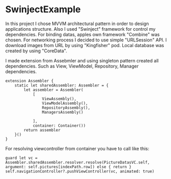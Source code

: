# SwinjectExample
In this project I chose MVVM architectural pattern in order to design applications structure.
Also I used "Swinject" framework for control my dependencies. 
For binding datas, apples own framework  "Combine"  was chosen.
For networking process I decided to use simple "URLSession" API.
I download images from URL by using "Kingfisher" pod.
Local database was created by using "CoreData".




I made extension from Assebmler and using singleton pattern created all dependencies. Such as View, ViewModel, Repository, Manager dependencies.



    extension Assembler {
        static let sharedAssembler: Assembler = {
            let assembler = Assembler(
                [
                    ViewAssembly(),
                    ViewModelAssembly(),
                    RepositoryAssembly(),
                    ManagersAssembly()

                ],
                container: Container())
            return assembler
        }()
    }


For resolving viewcontroller from container you have to call like this:

    guard let vc = Assembler.sharedAssembler.resolver.resolve(PictureDatasVC.self, argument: self.pictures[indexPath.row]) else { return }
    self.navigationController?.pushViewController(vc, animated: true)
             
             
             
